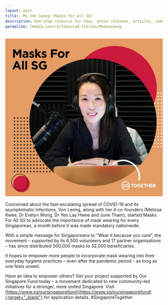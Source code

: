 ```yaml
---
layout: post
title:  Ms Von Leong (Masks for all SG)
description: One-stop resource for news, press releases, articles, commentary and speeches.
permalink: /media-centre/featured-stories/MsVonLeong
---
```

![Von](/images/features/Social_Von.jpg)

Concerned about the fast-escalating spread of COVID-19 and its asymptomatic infections, Von Leong, along with her 4 co-founders (Melissa Kwee, Dr Evelyn Wong, Dr Yeo Lay Hwee and June Tham), started Masks For All SG to advocate the importance of mask wearing for every Singaporean, a month before it was made mandatory nationwide.

With a simple message for Singaporeans to "Wear it because you care”, the movement – supported by its 6,500 volunteers and 17 partner organisations – has since distributed 500,000 masks to 32,000 beneficiaries.

It hopes to empower more people to incorporate mask wearing into their everyday hygiene practices – even after the pandemic period – as long as one feels unwell.

Have an idea to empower others? Get your project supported by Our Singapore Fund today – a movement dedicated to new community-led initiatives for a stronger, more united Singapore. Visit [https://www.sg/oursingaporefund](https://www.sg/oursingaporefund){:target="_blank"} for application details. #SingaporeTogether